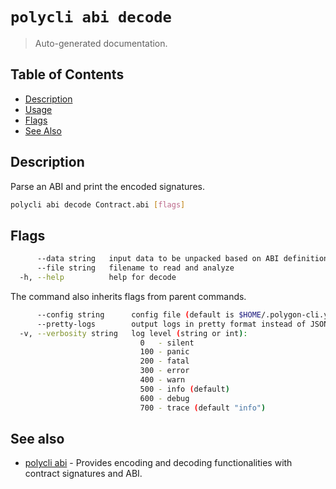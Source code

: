 # `polycli abi decode`

> Auto-generated documentation.

## Table of Contents

- [Description](#description)
- [Usage](#usage)
- [Flags](#flags)
- [See Also](#see-also)

## Description

Parse an ABI and print the encoded signatures.

```bash
polycli abi decode Contract.abi [flags]
```

## Flags

```bash
      --data string   input data to be unpacked based on ABI definition
      --file string   filename to read and analyze
  -h, --help          help for decode
```

The command also inherits flags from parent commands.

```bash
      --config string      config file (default is $HOME/.polygon-cli.yaml)
      --pretty-logs        output logs in pretty format instead of JSON (default true)
  -v, --verbosity string   log level (string or int):
                             0   - silent
                             100 - panic
                             200 - fatal
                             300 - error
                             400 - warn
                             500 - info (default)
                             600 - debug
                             700 - trace (default "info")
```

## See also

- [polycli abi](polycli_abi.md) - Provides encoding and decoding functionalities with contract signatures and ABI.
